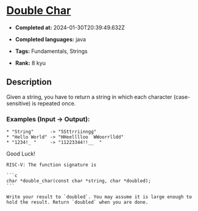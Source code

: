 # [Double Char](https://www.codewars.com/kata/56b1f01c247c01db92000076)

- **Completed at:** 2024-01-30T20:39:49.632Z

- **Completed languages:** java

- **Tags:** Fundamentals, Strings

- **Rank:** 8 kyu

## Description

Given a string, you have to return a string in which each character (case-sensitive) is repeated once.

### Examples (Input -> Output):
```
* "String"      -> "SSttrriinngg"
* "Hello World" -> "HHeelllloo  WWoorrlldd"
* "1234!_ "     -> "11223344!!__  "
```
Good Luck!

~~~if:riscv
RISC-V: The function signature is

```c
char *double_char(const char *string, char *doubled);
```

Write your result to `doubled`. You may assume it is large enough to hold the result. Return `doubled` when you are done.
~~~
